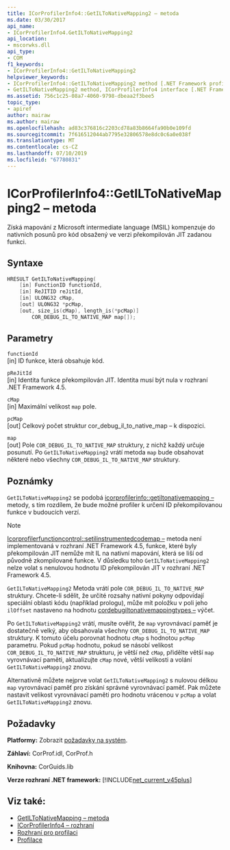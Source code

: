 ```yaml
---
title: ICorProfilerInfo4::GetILToNativeMapping2 – metoda
ms.date: 03/30/2017
api_name:
- ICorProfilerInfo4.GetILToNativeMapping2
api_location:
- mscorwks.dll
api_type:
- COM
f1_keywords:
- ICorProfilerInfo4::GetILToNativeMapping2
helpviewer_keywords:
- ICorProfilerInfo4::GetILToNativeMapping2 method [.NET Framework profiling]
- GetILToNativeMapping2 method, ICorProfilerInfo4 interface [.NET Framework profiling]
ms.assetid: 756c1c25-08a7-4060-9798-dbeaa2f3bee5
topic_type:
- apiref
author: mairaw
ms.author: mairaw
ms.openlocfilehash: ad83c376816c2203cd78a83b8664fa90b0e109fd
ms.sourcegitcommit: 7f616512044ab7795e32806578e8dc0c6a0e038f
ms.translationtype: MT
ms.contentlocale: cs-CZ
ms.lasthandoff: 07/10/2019
ms.locfileid: "67780831"
---
```

# <a name="icorprofilerinfo4getiltonativemapping2-method"></a>ICorProfilerInfo4::GetILToNativeMapping2 – metoda
Získá mapování z Microsoft intermediate language (MSIL) kompenzuje do nativních posunů pro kód obsažený ve verzi překompilován JIT zadanou funkci.  
  
## <a name="syntax"></a>Syntaxe  
  
```cpp  
HRESULT GetILToNativeMapping(  
    [in] FunctionID functionId,  
    [in] ReJITID reJitId,  
    [in] ULONG32 cMap,  
    [out] ULONG32 *pcMap,  
    [out, size_is(cMap), length_is(*pcMap)]  
        COR_DEBUG_IL_TO_NATIVE_MAP map[]);  
```  
  
## <a name="parameters"></a>Parametry  
 `functionId`  
 [in] ID funkce, která obsahuje kód.  
  
 `pReJitId`  
 [in] Identita funkce překompilován JIT. Identita musí být nula v rozhraní .NET Framework 4.5.  
  
 `cMap`  
 [in] Maximální velikost `map` pole.  
  
 `pcMap`  
 [out] Celkový počet struktur cor_debug_il_to_native_map – k dispozici.  
  
 `map`  
 [out] Pole `COR_DEBUG_IL_TO_NATIVE_MAP` struktury, z nichž každý určuje posunutí. Po `GetILToNativeMapping2` vrátí metoda `map` bude obsahovat některé nebo všechny `COR_DEBUG_IL_TO_NATIVE_MAP` struktury.  
  
## <a name="remarks"></a>Poznámky  
 `GetILToNativeMapping2` se podobá [icorprofilerinfo::getiltonativemapping –](../../../../docs/framework/unmanaged-api/profiling/icorprofilerinfo-getiltonativemapping-method.md) metody, s tím rozdílem, že bude možné profiler k určení ID překompilovanou funkce v budoucích verzí.  
  
> [!NOTE]
>  [Icorprofilerfunctioncontrol::setilinstrumentedcodemap –](../../../../docs/framework/unmanaged-api/profiling/icorprofilerfunctioncontrol-setilinstrumentedcodemap-method.md) metoda není implementovaná v rozhraní .NET Framework 4.5, funkce, které byly překompilován JIT nemůže mít IL na nativní mapování, která se liší od původně zkompilované funkce. V důsledku toho `GetILToNativeMapping2` nelze volat s nenulovou hodnotu ID překompilován JIT v rozhraní .NET Framework 4.5.  
  
 `GetILToNativeMapping2` Metoda vrátí pole `COR_DEBUG_IL_TO_NATIVE_MAP` struktury. Chcete-li sdělit, že určité rozsahy nativní pokyny odpovídají speciální oblasti kódu (například prologu), může mít položku v poli jeho `ilOffset` nastaveno na hodnotu [cordebugiltonativemappingtypes –](../../../../docs/framework/unmanaged-api/debugging/cordebugiltonativemappingtypes-enumeration.md) výčet.  
  
 Po `GetILToNativeMapping2` vrátí, musíte ověřit, že `map` vyrovnávací paměť je dostatečně velký, aby obsahovala všechny `COR_DEBUG_IL_TO_NATIVE_MAP` struktury. K tomuto účelu porovnat hodnotu `cMap` s hodnotou `pcMap` parametru. Pokud `pcMap` hodnotu, pokud se násobí velikost `COR_DEBUG_IL_TO_NATIVE_MAP` strukturu, je větší než `cMap`, přidělte větší `map` vyrovnávací paměti, aktualizujte `cMap` nové, větší velikosti a volání `GetILToNativeMapping2` znovu.  
  
 Alternativně můžete nejprve volat `GetILToNativeMapping2` s nulovou délkou `map` vyrovnávací paměť pro získání správné vyrovnávací paměť. Pak můžete nastavit velikost vyrovnávací paměti pro hodnotu vrácenou v `pcMap` a volat `GetILToNativeMapping2` znovu.  
  
## <a name="requirements"></a>Požadavky  
 **Platformy:** Zobrazit [požadavky na systém](../../../../docs/framework/get-started/system-requirements.md).  
  
 **Záhlaví:** CorProf.idl, CorProf.h  
  
 **Knihovna:** CorGuids.lib  
  
 **Verze rozhraní .NET framework:** [!INCLUDE[net_current_v45plus](../../../../includes/net-current-v45plus-md.md)]  
  
## <a name="see-also"></a>Viz také:

- [GetILToNativeMapping – metoda](../../../../docs/framework/unmanaged-api/profiling/icorprofilerinfo-getiltonativemapping-method.md)
- [ICorProfilerInfo4 – rozhraní](../../../../docs/framework/unmanaged-api/profiling/icorprofilerinfo4-interface.md)
- [Rozhraní pro profilaci](../../../../docs/framework/unmanaged-api/profiling/profiling-interfaces.md)
- [Profilace](../../../../docs/framework/unmanaged-api/profiling/index.md)
